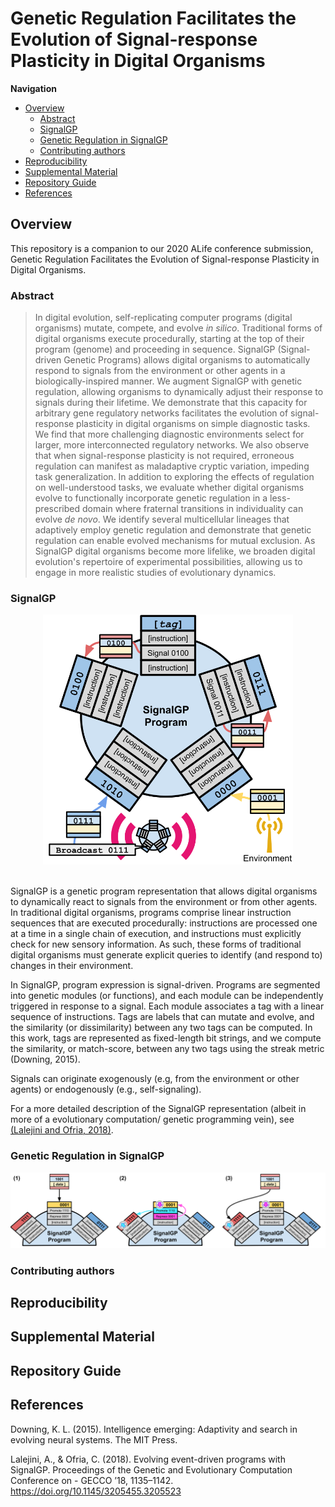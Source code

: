 # Genetic Regulation Facilitates the Evolution of Signal-response Plasticity in Digital Organisms

**Navigation**

<!-- TOC -->

- [Overview](#overview)
  - [Abstract](#abstract)
  - [SignalGP](#signalgp)
  - [Genetic Regulation in SignalGP](#genetic-regulation-in-signalgp)
  - [Contributing authors](#contributing-authors)
- [Reproducibility](#reproducibility)
- [Supplemental Material](#supplemental-material)
- [Repository Guide](#repository-guide)
- [References](#references)

<!-- /TOC -->

## Overview

This repository is a companion to our 2020 ALife conference submission, Genetic Regulation Facilitates
the Evolution of Signal-response Plasticity in Digital Organisms.

### Abstract

> In digital evolution, self-replicating computer programs (digital organisms) mutate, compete, and evolve _in silico_.
  Traditional forms of digital organisms execute procedurally, starting at the top of their program (genome) and proceeding in sequence.
  SignalGP (Signal-driven Genetic Programs) allows digital organisms to automatically respond to signals from the environment or other agents in a biologically-inspired manner.
  We augment SignalGP with genetic regulation, allowing organisms to dynamically adjust their response to signals during their lifetime.
  We demonstrate that this capacity for arbitrary gene regulatory networks facilitates the evolution of signal-response plasticity in digital organisms on simple diagnostic tasks.
  We find that more challenging diagnostic environments select for larger, more interconnected regulatory networks.
  We also observe that when signal-response plasticity is not required, erroneous regulation can manifest as maladaptive cryptic variation, impeding task generalization.
  In addition to exploring the effects of regulation on well-understood tasks, we evaluate whether digital organisms evolve to functionally incorporate genetic regulation in a less-prescribed domain where
  fraternal transitions in individuality can evolve _de novo_.
  We identify several multicellular lineages that adaptively employ genetic regulation and demonstrate that genetic regulation can enable evolved mechanisms for mutual exclusion.
  As SignalGP digital organisms become more lifelike, we broaden digital evolution's repertoire of experimental possibilities, allowing us to engage in more realistic studies of evolutionary dynamics.

### SignalGP

<!-- ![sgp-cartoon](./media/sgp-cartoon.svg) -->
<span  style="text-align: center; display: block;">
  <img src="./media/sgp-cartoon.svg" width=400/>
</span> </br>

SignalGP is a genetic program representation that allows digital organisms to dynamically react to
signals from the environment or from other agents.
In traditional digital organisms, programs comprise linear instruction sequences that are executed
procedurally: instructions are processed one at a time in a single chain of execution, and instructions
must explicitly check for new sensory information.
As such, these forms of traditional digital organisms must generate explicit queries to identify (and
respond to) changes in their environment.

In SignalGP, program expression is signal-driven.
Programs are segmented into genetic modules (or functions), and each module can be independently triggered
in response to a signal.
Each module associates a tag with a linear sequence of instructions.
Tags are labels that can mutate and evolve, and the similarity (or dissimilarity) between any two tags
can be computed.
In this work, tags are represented as fixed-length bit strings, and we compute the similarity, or match-score,
between any two tags using the streak metric (Downing, 2015).

Signals can originate exogenously (e.g, from the environment or other agents) or endogenously (e.g., self-signaling).

For a more detailed description of the SignalGP representation (albeit in more of a evolutionary computation/
genetic programming vein), see [(Lalejini and Ofria, 2018)](https://doi.org/10.1145/3205455.3205523).

### Genetic Regulation in SignalGP

![regulation-example](./media/regulation-example-cartoon.svg)

### Contributing authors

## Reproducibility

## Supplemental Material

## Repository Guide

## References

Downing, K. L. (2015). Intelligence emerging: Adaptivity and search in evolving neural systems. The MIT Press.

Lalejini, A., & Ofria, C. (2018). Evolving event-driven programs with SignalGP. Proceedings of the Genetic and Evolutionary Computation Conference on   - GECCO ’18, 1135–1142. https://doi.org/10.1145/3205455.3205523
